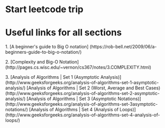 # Start leetcode trip

# Useful links for all sections
<p>1. [A beginner's guide to Big O notation] (https://rob-bell.net/2009/06/a-beginners-guide-to-big-o-notation/)
<p>2. [Complexity and Big-O Notation] (http://pages.cs.wisc.edu/~vernon/cs367/notes/3.COMPLEXITY.html)
<p>3. [Analysis of Algorithms | Set 1 (Asymptotic Analysis)] (http://www.geeksforgeeks.org/analysis-of-algorithms-set-1-asymptotic-analysis/)
      [Analysis of Algorithms | Set 2 (Worst, Average and Best Cases) (http://www.geeksforgeeks.org/analysis-of-algorithms-set-2-asymptotic-analysis/)
      [Analysis of Algorithms | Set 3 (Asymptotic Notations)] (http://www.geeksforgeeks.org/analysis-of-algorithms-set-3asymptotic-notations/)
      [Analysis of Algorithms | Set 4 (Analysis of Loops)] (http://www.geeksforgeeks.org/analysis-of-algorithms-set-4-analysis-of-loops/)
